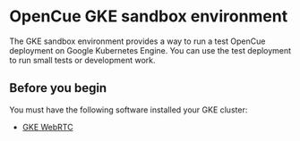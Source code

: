 # OpenCue GKE sandbox environment

The GKE sandbox environment provides a way to run a test OpenCue deployment on Google Kubernetes Engine. You
can use the test deployment to run small tests or development work. 


## Before you begin

You must have the following software installed your GKE cluster:

*   [GKE WebRTC](http://goto.google.com/gke-accel-webrtc)